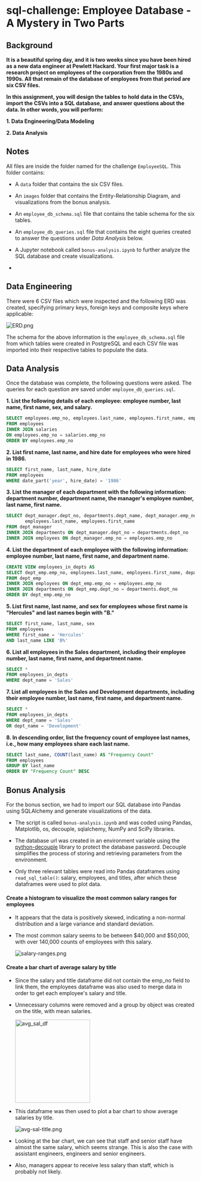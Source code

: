 # sql-challenge: Employee Database - A Mystery in Two Parts

## Background

**It is a beautiful spring day, and it is two weeks since you have been hired as a new data engineer at Pewlett Hackard. Your first major task is a research project on employees of the corporation from the 1980s and 1990s. All that remain of the database of employees from that period are six CSV files.**

**In this assignment, you will design the tables to hold data in the CSVs, import the CSVs into a SQL database, and answer questions about the data. In other words, you will perform:**

**1. Data Engineering/Data Modeling**

**2. Data Analysis**

## Notes

All files are inside the folder named for the challenge `EmployeeSQL`. This folder contains:

* A `data` folder that contains the six CSV files.

* An `images` folder that contains the Entity-Relationship Diagram, and visualizations from the bonus analysis.

* An `employee_db_schema.sql` file that contains the table schema for the six tables.

* An `employee_db_queries.sql` file that contains the eight queries created to answer the questions under *Data Analysis* below.

* A Jupyter notebook called `bonus-analysis.ipynb` to further analyze the SQL database and create visualizations.

* 

## Data Engineering

There were 6 CSV files which were inspected and the following ERD was created, specifying primary keys, foreign keys and composite keys where applicable:

![ERD.png](/EmployeeSQL/images/employee_db_ERD.png)

The schema for the above information is the `employee_db_schema.sql` file from which tables were created in PostgreSQL and each CSV file was imported into their respective tables to populate the data.

## Data Analysis

Once the database was complete, the following questions were asked. The queries for each question are saved under `employee_db_queries.sql`.

**1. List the following details of each employee: employee number, last name, first name, sex, and salary.**

```sql
SELECT employees.emp_no, employees.last_name, employees.first_name, employees.sex, salaries.salary
FROM employees
INNER JOIN salaries 
ON employees.emp_no = salaries.emp_no
ORDER BY employees.emp_no
```

**2. List first name, last name, and hire date for employees who were hired in 1986.**

```sql
SELECT first_name, last_name, hire_date
FROM employees
WHERE date_part('year', hire_date) = '1986'
```

**3. List the manager of each department with the following information: department number, department name, the manager's employee number, last name, first name.**

```sql
SELECT dept_manager.dept_no, departments.dept_name, dept_manager.emp_no, 
	   employees.last_name, employees.first_name
FROM dept_manager
INNER JOIN departments ON dept_manager.dept_no = departments.dept_no
INNER JOIN employees ON dept_manager.emp_no = employees.emp_no
```

**4. List the department of each employee with the following information: employee number, last name, first name, and department name.**

```sql
CREATE VIEW employees_in_depts AS
SELECT dept_emp.emp_no, employees.last_name, employees.first_name, departments.dept_name
FROM dept_emp
INNER JOIN employees ON dept_emp.emp_no = employees.emp_no
INNER JOIN departments ON dept_emp.dept_no = departments.dept_no
ORDER BY dept_emp.emp_no
```

**5. List first name, last name, and sex for employees whose first name is "Hercules" and last names begin with "B."**

```sql
SELECT first_name, last_name, sex
FROM employees
WHERE first_name = 'Hercules' 
AND last_name LIKE 'B%'
```

**6. List all employees in the Sales department, including their employee number, last name, first name, and department name.**

```sql
SELECT *
FROM employees_in_depts
WHERE dept_name = 'Sales'
```

**7. List all employees in the Sales and Development departments, including their employee number, last name, first name, and department name.**

```sql
SELECT *
FROM employees_in_depts
WHERE dept_name = 'Sales'
OR dept_name = 'Development'
```

**8. In descending order, list the frequency count of employee last names, i.e., how many employees share each last name.**

```sql
SELECT last_name, COUNT(last_name) AS "Frequency Count"
FROM employees
GROUP BY last_name
ORDER BY "Frequency Count" DESC
```

## Bonus Analysis

For the bonus section, we had to import our SQL database into Pandas using SQLAlchemy and generate visualizations of the data.

* The script is called `bonus-analysis.ipynb` and was coded using Pandas, Matplotlib, os, decouple, sqlalchemy, NumPy and SciPy libraries.

* The database url was created in an environment variable using the [python-decouple](https://pypi.org/project/python-decouple/) library to protect the database password. Decouple simplifies the process of storing and retrieving parameters from the environment.

* Only three relevant tables were read into Pandas dataframes using  `read_sql_table()`: salary, employees, and titles, after which these dataframes were used to plot data.

#### Create a histogram to visualize the most common salary ranges for employees

* It appears that the data is positively skewed, indicating a non-normal distribution and a large variance and standard deviation.

* The most common salary seems to be between $40,000 and $50,000, with over 140,000 counts of employees with this salary.

	![salary-ranges.png](/EmployeeSQL/images/histogram.png)

#### Create a bar chart of average salary by title

* Since the salary and title dataframe did not contain the emp_no field to link them, the employees dataframe was also used to merge data in order to get each employee's salary and title.

* Unnecessary columns were removed and a group by object was created on the title, with mean salaries.

	<p class="aligncenter">
		<img src="/EmployeeSQL/images/avg_sal_df.png" alt="avg_sal_df"
		title="Average Salary by Title" width="200px" height="222px" /> 
	</p>

* This dataframe was then used to plot a bar chart to show average salaries by title.

	![avg-sal-title.png](/EmployeeSQL/images/avg_sal_title.png)

* Looking at the bar chart, we can see that staff and senior staff have almost the same salary, which seems strange. This is also the case with assistant engineers, engineers and senior engineers.

* Also, managers appear to receive less salary than staff, which is probably not likely.

